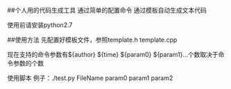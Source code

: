
##个人用的代码生成工具
通过简单的配置命令 通过模板自动生成文本代码

使用前请安装python2.7

##使用方法
先配置好模板文件，参照template.h template.cpp


现在支持的命令参数有${author} ${time} ${param0} ${param1}...个数取决于命令参数的个数

使用脚本 例子：./test.py FileName param0 param1 param2
